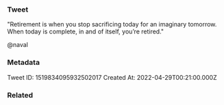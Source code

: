### Tweet
"Retirement is when you stop sacrificing today for an imaginary tomorrow. When today is complete, in and of itself, you’re retired."

@naval

### Metadata
Tweet ID: 1519834095932502017
Created At: 2022-04-29T00:21:00.000Z

### Related

